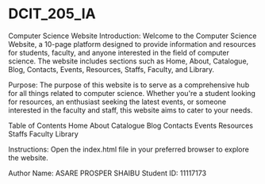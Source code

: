 # DCIT_205_IA

Computer Science Website
Introduction:
Welcome to the Computer Science Website, a 10-page platform designed to provide information and resources for students, faculty, and anyone interested in the field of computer science. The website includes sections such as Home, About, Catalogue, Blog, Contacts, Events, Resources, Staffs, Faculty, and Library.

Purpose:
The purpose of this website is to serve as a comprehensive hub for all things related to computer science. Whether you're a student looking for resources, an enthusiast seeking the latest events, or someone interested in the faculty and staff, this website aims to cater to your needs.

Table of Contents
Home
About
Catalogue
Blog
Contacts
Events
Resources
Staffs
Faculty
Library

Instructions:
Open the index.html file in your preferred browser to explore the website.


Author
Name: ASARE PROSPER SHAIBU
Student ID: 11117173


